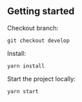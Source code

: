 ## Getting started

Checkout branch: 
```
git checkout develop
```
Install:
```
yarn install
```
Start the project locally:
```
yarn start
```

